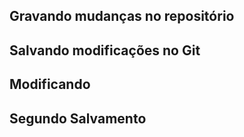 ## Gravando mudanças no repositório

## Salvando modificações no Git

## Modificando

## Segundo Salvamento